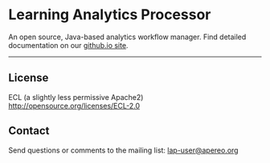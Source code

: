 Learning Analytics Processor
=======
An open source, Java-based analytics workflow manager. Find detailed documentation on our [github.io site](http://apereo-learning-analytics-initiative.github.io/LearningAnalyticsProcessor/).

*************************************************************************************

License
-------
ECL (a slightly less permissive Apache2)
http://opensource.org/licenses/ECL-2.0

Contact
-------
Send questions or comments to the mailing list: lap-user@apereo.org
